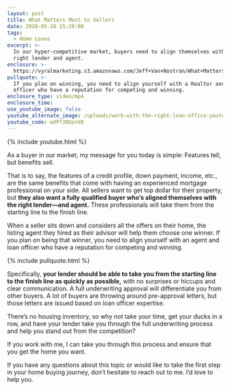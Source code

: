 ```yaml
---
layout: post
title: What Matters Most to Sellers
date: 2020-05-28 15:29:00
tags:
  - Home Loans
excerpt: >-
  In our hyper-competitive market, buyers need to align themselves with the
  right lender and agent.
enclosure: >-
  https://vyralmarketing.s3.amazonaws.com/Jeff+Van+Nostran/What+Matters+Most+to+Sellers.mp4
pullquote: >-
  If you plan on winning, you need to align yourself with a Realtor and loan
  officer who have a reputation for competing and winning.
enclosure_type: video/mp4
enclosure_time:
use_youtube_image: false
youtube_alternate_image: /uploads/work-with-the-right-loan-office-youtube.jpg
youtube_code: wXPf3NUsnV8
---
```


{% include youtube.html %}

As a buyer in our market, my message for you today is simple: Features tell, but benefits sell.&nbsp;

That is to say, the features of a credit profile, down payment, income, etc., are the same benefits that come with having an experienced mortgage professional on your side. All sellers want to get top dollar for their property, but **they also want a fully qualified buyer who’s aligned themselves with the right lender—and agent.** These professionals will take them from the starting line to the finish line.&nbsp;

When a seller sits down and considers all the offers on their home, the listing agent they hired as their advisor will help them choose one winner. If you plan on being that winner, you need to align yourself with an agent and loan officer who have a reputation for competing and winning.&nbsp;

{% include pullquote.html %}

Specifically, **your lender should be able to take you from the starting line to the finish line as quickly as possible,** with no surprises or hiccups and clear communication. A full underwriting approval will differentiate you from other buyers. A lot of buyers are throwing around pre-approval letters, but those letters are issued based on loan officer expertise.&nbsp;

There’s no housing inventory, so why not take your time, get your ducks in a row, and have your lender take you through the full underwriting process and help you stand out from the competition?

If you work with me, I can take you through this process and ensure that you get the home you want.&nbsp;

If you have any questions about this topic or would like to take the first step in your home buying journey, don’t hesitate to reach out to me. I’d love to help you.